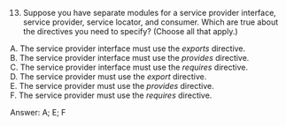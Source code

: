 13. Suppose you have separate modules for a service provider interface, service provider, service locator, and consumer.
    Which are true about the directives you need to specify? (Choose all that apply.)

A. The service provider interface must use the *exports* directive. <br>
B. The service provider interface must use the *provides* directive. <br>
C. The service provider interface must use the *requires* directive. <br>
D. The service provider must use the *export* directive. <br>
E. The service provider must use the *provides* directive. <br>
F. The service provider must use the *requires* directive. <br>

Answer: A; E; F